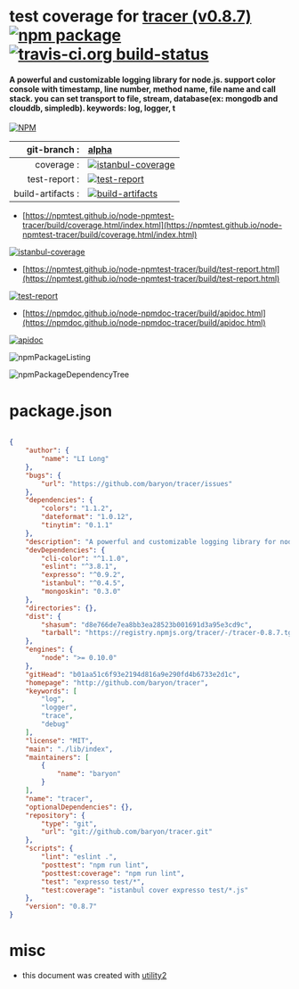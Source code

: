 # test coverage for  [tracer (v0.8.7)](http://github.com/baryon/tracer)  [![npm package](https://img.shields.io/npm/v/npmtest-tracer.svg?style=flat-square)](https://www.npmjs.org/package/npmtest-tracer) [![travis-ci.org build-status](https://api.travis-ci.org/npmtest/node-npmtest-tracer.svg)](https://travis-ci.org/npmtest/node-npmtest-tracer)
#### A powerful and customizable logging library for node.js. support color console with timestamp, line number, method name, file name and call stack. you can set transport to file, stream, database(ex: mongodb and clouddb, simpledb). keywords: log, logger, t

[![NPM](https://nodei.co/npm/tracer.png?downloads=true&downloadRank=true&stars=true)](https://www.npmjs.com/package/tracer)

| git-branch : | [alpha](https://github.com/npmtest/node-npmtest-tracer/tree/alpha)|
|--:|:--|
| coverage : | [![istanbul-coverage](https://npmtest.github.io/node-npmtest-tracer/build/coverage.badge.svg)](https://npmtest.github.io/node-npmtest-tracer/build/coverage.html/index.html)|
| test-report : | [![test-report](https://npmtest.github.io/node-npmtest-tracer/build/test-report.badge.svg)](https://npmtest.github.io/node-npmtest-tracer/build/test-report.html)|
| build-artifacts : | [![build-artifacts](https://npmtest.github.io/node-npmtest-tracer/glyphicons_144_folder_open.png)](https://github.com/npmtest/node-npmtest-tracer/tree/gh-pages/build)|

- [https://npmtest.github.io/node-npmtest-tracer/build/coverage.html/index.html](https://npmtest.github.io/node-npmtest-tracer/build/coverage.html/index.html)

[![istanbul-coverage](https://npmtest.github.io/node-npmtest-tracer/build/screenCapture.buildCi.browser.%252Ftmp%252Fbuild%252Fcoverage.lib.html.png)](https://npmtest.github.io/node-npmtest-tracer/build/coverage.html/index.html)

- [https://npmtest.github.io/node-npmtest-tracer/build/test-report.html](https://npmtest.github.io/node-npmtest-tracer/build/test-report.html)

[![test-report](https://npmtest.github.io/node-npmtest-tracer/build/screenCapture.buildCi.browser.%252Ftmp%252Fbuild%252Ftest-report.html.png)](https://npmtest.github.io/node-npmtest-tracer/build/test-report.html)

- [https://npmdoc.github.io/node-npmdoc-tracer/build/apidoc.html](https://npmdoc.github.io/node-npmdoc-tracer/build/apidoc.html)

[![apidoc](https://npmdoc.github.io/node-npmdoc-tracer/build/screenCapture.buildCi.browser.%252Ftmp%252Fbuild%252Fapidoc.html.png)](https://npmdoc.github.io/node-npmdoc-tracer/build/apidoc.html)

![npmPackageListing](https://npmtest.github.io/node-npmtest-tracer/build/screenCapture.npmPackageListing.svg)

![npmPackageDependencyTree](https://npmtest.github.io/node-npmtest-tracer/build/screenCapture.npmPackageDependencyTree.svg)



# package.json

```json

{
    "author": {
        "name": "LI Long"
    },
    "bugs": {
        "url": "https://github.com/baryon/tracer/issues"
    },
    "dependencies": {
        "colors": "1.1.2",
        "dateformat": "1.0.12",
        "tinytim": "0.1.1"
    },
    "description": "A powerful and customizable logging library for node.js. support color console with timestamp, line number, method name, file name and call stack. you can set transport to file, stream, database(ex: mongodb and clouddb, simpledb). keywords: log, logger, t",
    "devDependencies": {
        "cli-color": "^1.1.0",
        "eslint": "^3.8.1",
        "expresso": "^0.9.2",
        "istanbul": "^0.4.5",
        "mongoskin": "0.3.0"
    },
    "directories": {},
    "dist": {
        "shasum": "d8e766de7ea8bb3ea28523b001691d3a95e3cd9c",
        "tarball": "https://registry.npmjs.org/tracer/-/tracer-0.8.7.tgz"
    },
    "engines": {
        "node": ">= 0.10.0"
    },
    "gitHead": "b01aa51c6f93e2194d816a9e290fd4b6733e2d1c",
    "homepage": "http://github.com/baryon/tracer",
    "keywords": [
        "log",
        "logger",
        "trace",
        "debug"
    ],
    "license": "MIT",
    "main": "./lib/index",
    "maintainers": [
        {
            "name": "baryon"
        }
    ],
    "name": "tracer",
    "optionalDependencies": {},
    "repository": {
        "type": "git",
        "url": "git://github.com/baryon/tracer.git"
    },
    "scripts": {
        "lint": "eslint .",
        "posttest": "npm run lint",
        "posttest:coverage": "npm run lint",
        "test": "expresso test/*",
        "test:coverage": "istanbul cover expresso test/*.js"
    },
    "version": "0.8.7"
}
```



# misc
- this document was created with [utility2](https://github.com/kaizhu256/node-utility2)
